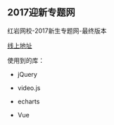 ## 2017迎新专题网

红岩网校-2017新生专题网-最终版本

[线上地址](http://hongyan.cqupt.edu.cn/welcome/2017)

使用到的库：

- jQuery


- video.js
- echarts
- Vue